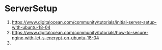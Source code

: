 # ServerSetup

1. https://www.digitalocean.com/community/tutorials/initial-server-setup-with-ubuntu-18-04
2. https://www.digitalocean.com/community/tutorials/how-to-secure-nginx-with-let-s-encrypt-on-ubuntu-18-04
3. 
